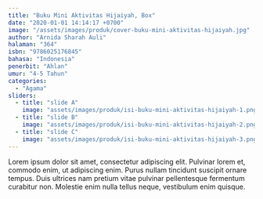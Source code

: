 ```yaml
---
title: "Buku Mini Aktivitas Hijaiyah, Box"
date: "2020-01-01 14:14:17 +0700"
image: "/assets/images/produk/cover-buku-mini-aktivitas-hijaiyah.jpg"
author: "Arnida Sharah Auli"
halaman: "364"
isbn: "9786025176845"
bahasa: "Indonesia"
penerbit: "Ahlan"
umur: "4-5 Tahun"
categories: 
  - "Agama"
sliders: 
  - title: "slide A"
    image: "assets/images/produk/isi-buku-mini-aktivitas-hijaiyah-1.png"
  - title: "slide B"
    image: "assets/images/produk/isi-buku-mini-aktivitas-hijaiyah-2.png"
  - title: "slide C"
    image: "assets/images/produk/isi-buku-mini-aktivitas-hijaiyah-3.png"
---
```


Lorem ipsum dolor sit amet, consectetur adipiscing elit. Pulvinar lorem et, commodo enim, ut adipiscing enim. Purus nullam tincidunt suscipit ornare tempus. Duis ultrices nam pretium vitae pulvinar pellentesque fermentum curabitur non. Molestie enim nulla tellus neque, vestibulum enim quisque.
